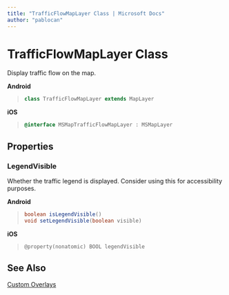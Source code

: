 ```yaml
---
title: "TrafficFlowMapLayer Class | Microsoft Docs"
author: "pablocan"
---
```


# TrafficFlowMapLayer Class

Display traffic flow on the map.

**Android**

>```java
> class TrafficFlowMapLayer extends MapLayer
>```

**iOS**

>```objectivec
> @interface MSMapTrafficFlowMapLayer : MSMapLayer
>```

## Properties

### LegendVisible

Whether the traffic legend is displayed. Consider using this for accessibility purposes.

**Android**

>```java
> boolean isLegendVisible()
> void setLegendVisible(boolean visible)
>```

**iOS**

>```objectivec
> @property(nonatomic) BOOL legendVisible
>```

## See Also

[Custom Overlays](../map-control-concepts/tile-layers.md)